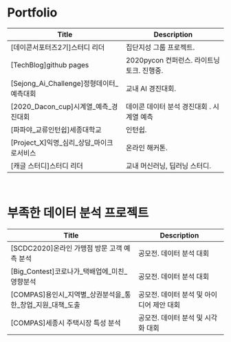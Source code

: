 # Portfolio

| Title       | Description |
| ----------- | ----------- |
| [데이콘서포터즈2기]스터디 리더 | 집단지성 그룹 프로젝트. |
| [TechBlog]github pages | 2020pycon 컨퍼런스. 라이트닝 토크. 진행중.|
| [Sejong_Ai_Challenge]정형데이터_예측대회   | 교내 AI 경진대회.         |
| [2020_Dacon_cup]시계열_예측_경진대회 | 데이콘 데이터 분석 경진대회 . 시계열 예측 |
| [파파야_교류인턴쉽]세종대학교 | 인턴쉽.|
| [Project_X]익명_심리_상담_마이크로서비스 | 온라인 해커톤.| 
| [캐글 스터디]스터디 리더 | 교내 머신러닝, 딥러닝 스터디. |

<br>

# 부족한 데이터 분석 프로젝트 

| Title| Description|
| ----------- | ----------- |
| [SCDC2020]온라인 가맹점 방문 고객 예측 분석     | 공모전. 데이터 분석 대회       |
| [Big_Contest]코로나가_택배업에_미친_영향분석      | 공모전. 데이터 분석 대회       |
| [COMPAS]용인시_지역별_상권분석을_통한_창업_지원_대책_도출 | 공모전. 데이터 분석 및 아이디어 제안 대회 |
| [COMPAS]세종시 주택시장 특성 분석 | 공모전. 데이터 분석 및 시각화 대회 |